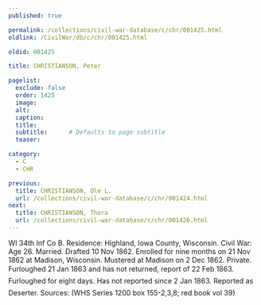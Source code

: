 ```yaml
---
published: true

permalink: /collections/civil-war-database/c/chr/001425.html
oldlink: /CivilWar/db/c/chr/001425.html

oldid: 001425

title: CHRISTIANSON, Peter

pagelist:
  exclude: false
  order: 1425
  image: 
  alt:
  caption:
  title:
  subtitle:      # Defaults to page subtitle
  teaser:

category: 
  - C 
  - CHR

previous:
  title: CHRISTIANSON, Ole L.
  url: /collections/civil-war-database/c/chr/001424.html  
next:
  title: CHRISTIANSON, Thora
  url: /collections/civil-war-database/c/chr/001426.html   
---
```

WI 34th Inf Co B. Residence: Highland, Iowa County, Wisconsin. Civil War: Age 26. Married. Drafted 10 Nov 1862. Enrolled for nine months on 21 Nov 1862 at Madison, Wisconsin. Mustered at Madison on 2 Dec 1862. Private. &#147;Furloughed 21 Jan 1863 and has not returned&#148;, report of 22 Feb 1863. &#147;Furloughed for eight days. Has not reported since 2 Jan 1863.&#148; &#147;Reported as Deserter.&#148; Sources: (WHS Series 1200 box 155-2,3,8; red book vol 39)